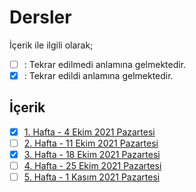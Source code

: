 # Dersler 

İçerik ile ilgili olarak;
- [ ] : Tekrar edilmedi anlamına gelmektedir.
- [x] : Tekrar edildi anlamına gelmektedir.

## İçerik
- [x] [1. Hafta - 4 Ekim 2021 Pazartesi](01_04_10_2021.md)
- [ ] [2. Hafta - 11 Ekim 2021 Pazartesi](02_11_10_2021.md)
- [x] [3. Hafta - 18 Ekim 2021 Pazartesi](03_18_10_2021.md)
- [ ] [4. Hafta - 25 Ekim 2021 Pazartesi](04_25_10_2021.md)
- [ ] [5. Hafta - 1 Kasım 2021 Pazartesi](05_01_11_2021.md)